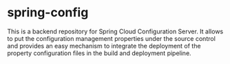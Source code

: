 # spring-config
This is a backend repository for Spring Cloud Configuration Server. It 
allows to put the configuration management properties under the source
control and provides an easy mechanism to integrate the deployment of
the property configuration files in the build and deployment pipeline.
